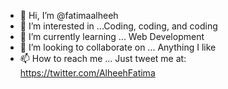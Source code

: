 - 👋 Hi, I’m @fatimaalheeh
- 👀 I’m interested in ...Coding, coding, and coding
- 🌱 I’m currently learning ... Web Development
- 💞️ I’m looking to collaborate on ... Anything I like
- 📫 How to reach me ... Just tweet me at: https://twitter.com/AlheehFatima

<!---
fatimaalheeh/fatimaalheeh is a ✨ special ✨ repository because its `README.md` (this file) appears on your GitHub profile.
You can click the Preview link to take a look at your changes.
--->
